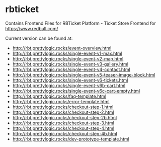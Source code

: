 # rbticket
Contains Frontend Files for RBTicket Platform - Ticket Store Frontend for https://www.redbull.com/

Current version can be found at:


* http://rbt.prettylogic.rocks/event-overview.html
* http://rbt.prettylogic.rocks/single-event-v1-max.html
* http://rbt.prettylogic.rocks/single-event-v2-map.html
* http://rbt.prettylogic.rocks/single-event-v3-gallery.html
* http://rbt.prettylogic.rocks/single-event-v4-contact.html
* http://rbt.prettylogic.rocks/single-event-v5-teaser-image-block.html
* http://rbt.prettylogic.rocks/single-event-v6-tickets.html
* http://rbt.prettylogic.rocks/single-event-v6b-cart.html
* http://rbt.prettylogic.rocks/single-event-v6c-cart-empty.html
* http://rbt.prettylogic.rocks/faq-template.html
* http://rbt.prettylogic.rocks/error-template.html
* http://rbt.prettylogic.rocks/checkout-step-1.html
* http://rbt.prettylogic.rocks/checkout-step-2.html
* http://rbt.prettylogic.rocks/checkout-step-2b.html
* http://rbt.prettylogic.rocks/checkout-step-3.html
* http://rbt.prettylogic.rocks/checkout-step-4.html
* http://rbt.prettylogic.rocks/checkout-step-4b.html
* http://rbt.prettylogic.rocks/dev-prototype-template.html

